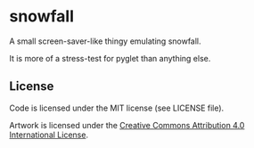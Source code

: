 snowfall
========

A small screen-saver-like thingy emulating snowfall.

It is more of a stress-test for pyglet than anything else.

License
-------

Code is licensed under the MIT license (see LICENSE file).

Artwork is licensed under the [Creative Commons Attribution 4.0 International License][CC-A-4.0-I].

[CC-A-4.0-I]: "http://creativecommons.org/licenses/by/4.0/"



